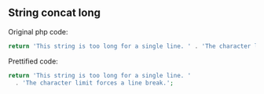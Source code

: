 ## String concat long

Original php code:

```php
return 'This string is too long for a single line. ' . 'The character limit forces a line break.';
```

Prettified code:

```php
return 'This string is too long for a single line. '
  . 'The character limit forces a line break.';
```
